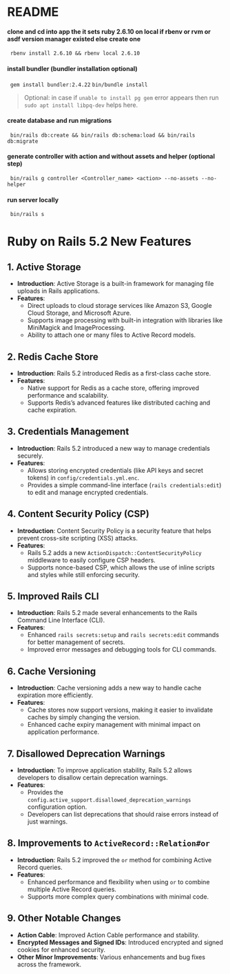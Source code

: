 # README

#### clone and cd into app the it sets ruby 2.6.10 on local if rbenv or rvm or asdf version manager existed else create one
  ``` rbenv install 2.6.10 && rbenv local 2.6.10```

#### install bundler (bundler installation optional) 
  ``` gem install bundler:2.4.22```
  ``` bin/bundle install ```
  > Optional: in case if `unable to install pg gem` error appears then run `sudo apt install libpq-dev` helps here.

#### create database and run migrations
 ``` bin/rails db:create && bin/rails db:schema:load && bin/rails db:migrate```

#### generate controller with action and without assets and helper (optional step)
  ``` bin/rails g controller <Controller_name> <action> --no-assets --no-helper```

#### run server locally
  ``` bin/rails s```


# Ruby on Rails 5.2 New Features

## 1. Active Storage
- **Introduction**: Active Storage is a built-in framework for managing file uploads in Rails applications.
- **Features**:
  - Direct uploads to cloud storage services like Amazon S3, Google Cloud Storage, and Microsoft Azure.
  - Supports image processing with built-in integration with libraries like MiniMagick and ImageProcessing.
  - Ability to attach one or many files to Active Record models.

## 2. Redis Cache Store
- **Introduction**: Rails 5.2 introduced Redis as a first-class cache store.
- **Features**:
  - Native support for Redis as a cache store, offering improved performance and scalability.
  - Supports Redis’s advanced features like distributed caching and cache expiration.

## 3. Credentials Management
- **Introduction**: Rails 5.2 introduced a new way to manage credentials securely.
- **Features**:
  - Allows storing encrypted credentials (like API keys and secret tokens) in `config/credentials.yml.enc`.
  - Provides a simple command-line interface (`rails credentials:edit`) to edit and manage encrypted credentials.

## 4. Content Security Policy (CSP)
- **Introduction**: Content Security Policy is a security feature that helps prevent cross-site scripting (XSS) attacks.
- **Features**:
  - Rails 5.2 adds a new `ActionDispatch::ContentSecurityPolicy` middleware to easily configure CSP headers.
  - Supports nonce-based CSP, which allows the use of inline scripts and styles while still enforcing security.

## 5. Improved Rails CLI
- **Introduction**: Rails 5.2 made several enhancements to the Rails Command Line Interface (CLI).
- **Features**:
  - Enhanced `rails secrets:setup` and `rails secrets:edit` commands for better management of secrets.
  - Improved error messages and debugging tools for CLI commands.

## 6. Cache Versioning
- **Introduction**: Cache versioning adds a new way to handle cache expiration more efficiently.
- **Features**:
  - Cache stores now support versions, making it easier to invalidate caches by simply changing the version.
  - Enhanced cache expiry management with minimal impact on application performance.

## 7. Disallowed Deprecation Warnings
- **Introduction**: To improve application stability, Rails 5.2 allows developers to disallow certain deprecation warnings.
- **Features**:
  - Provides the `config.active_support.disallowed_deprecation_warnings` configuration option.
  - Developers can list deprecations that should raise errors instead of just warnings.

## 8. Improvements to `ActiveRecord::Relation#or`
- **Introduction**: Rails 5.2 improved the `or` method for combining Active Record queries.
- **Features**:
  - Enhanced performance and flexibility when using `or` to combine multiple Active Record queries.
  - Supports more complex query combinations with minimal code.

## 9. Other Notable Changes
- **Action Cable**: Improved Action Cable performance and stability.
- **Encrypted Messages and Signed IDs**: Introduced encrypted and signed cookies for enhanced security.
- **Other Minor Improvements**: Various enhancements and bug fixes across the framework.
